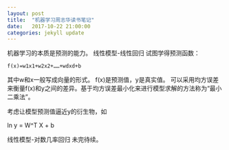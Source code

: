 ```yaml
---
layout: post
title:  "机器学习周志华读书笔记"
date:   2017-10-22 21:00:00
categories: jekyll update
---
```

机器学习的本质是预测的能力。
线性模型-线性回归
试图学得预测函数：

`f(x)=w1x1+w2x2+……+wdxd+b`

其中w和x一般写成向量的形式。
f(x)是预测值，y是真实值。
可以采用均方误差来衡量f(x)和y之间的差异。基于均方误差最小化来进行模型求解的方法称为“最小二乘法”。

考虑让模型预测值逼近y的衍生物，如

ln y = W^T X + b

线性模型-对数几率回归
未完待续。
